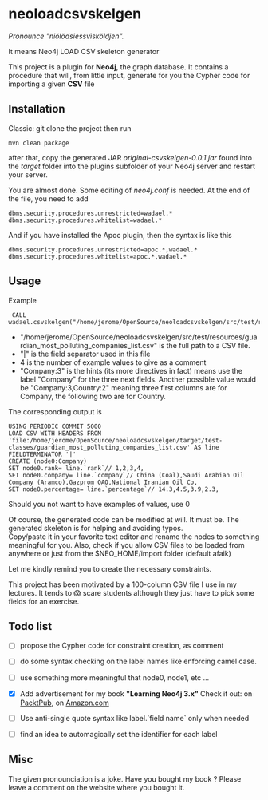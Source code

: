 # neoloadcsvskelgen  

_Pronounce "niölödsiessvìsköldjen"._ 
 
It means Neo4j LOAD CSV skeleton generator

This project is a plugin for **Neo4j**, the graph database. 
It contains a procedure that will, from little input, generate for you the Cypher code for importing a given **CSV** file


## Installation
Classic: git clone the project then run 

    mvn clean package
after that, copy the generated JAR _original-csvskelgen-0.0.1.jar_ found into the _target_ folder 
into the plugins subfolder of your Neo4j server and restart your server.  
 
You are almost done. Some editing of *neo4j.conf* is needed.
At the end of the file, you need to add

    dbms.security.procedures.unrestricted=wadael.*
    dbms.security.procedures.whitelist=wadael.*
     
And if you have installed the Apoc plugin, then the syntax is like this

    dbms.security.procedures.unrestricted=apoc.*,wadael.*
    dbms.security.procedures.whitelist=apoc.*,wadael.*   
   
## Usage
Example 

     CALL wadael.csvskelgen("/home/jerome/OpenSource/neoloadcsvskelgen/src/test/resources/guardian_most_polluting_companies_list.csv","|",4,"Company:3")

* "/home/jerome/OpenSource/neoloadcsvskelgen/src/test/resources/guardian_most_polluting_companies_list.csv" is the full path to a CSV file.
* "|" is the field separator used in this file
* 4 is the number of example values to give as a comment
* "Company:3" is the hints (its more directives in fact) means use the label "Company" for the three next fields. Another possible value would be "Company:3,Country:2" meaning three first columns are for Company, the following two are for Country.

The corresponding output is 

    USING PERIODIC COMMIT 5000 
    LOAD CSV WITH HEADERS FROM 'file:/home/jerome/OpenSource/neoloadcsvskelgen/target/test-classes/guardian_most_polluting_companies_list.csv' AS line FIELDTERMINATOR '|'
    CREATE (node0:Company)
    SET node0.rank= line.`rank`// 1,2,3,4,
    SET node0.company= line.`company`// China (Coal),Saudi Arabian Oil Company (Aramco),Gazprom OAO,National Iranian Oil Co,
    SET node0.percentage= line.`percentage`// 14.3,4.5,3.9,2.3,

Should you not want to have examples of values, use 0

Of course, the generated code can be modified at will. It must be. 
The generated skeleton is for helping and avoiding typos.    
Copy/paste it in your favorite text editor and rename the nodes to something meaningful for you.
Also, check if you allow CSV files to be loaded from anywhere or just from the $NEO_HOME/import folder (default afaik) 

Let me kindly remind you to create the necessary constraints.


This project has been motivated 
by a 100-column CSV file I use in my lectures. 
It tends to :scream: scare students although they just have to pick some fields for an exercise.


## Todo list ##
 - [ ] propose the Cypher code for constraint creation, as comment
 - [ ] do some syntax checking on the label names like enforcing camel case.
 - [ ] use something more meaningful that node0, node1, etc ...
 - [X] Add advertisement for my book **"Learning Neo4j 3.x"** Check it out: on [PacktPub](https://www.packtpub.com/big-data-and-business-intelligence/learning-neo4j-3x-second-edition?referrer=wadael), on [Amazon.com](https://www.amazon.com/Learning-Neo4j-3-x-performance-visualization/dp/1786466147)
 - [ ] Use anti-single quote syntax like label.\`field name` only when needed
 - [ ] find an idea to automagically set the identifier for each label


## Misc ##
The given pronounciation is a joke.
Have you bought my book ? Please leave a comment on the website where you bought it.